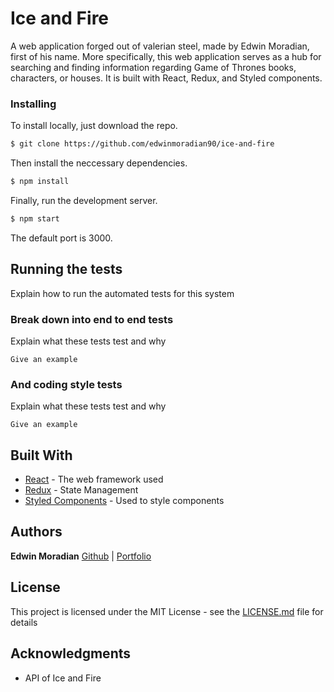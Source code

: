 # Ice and Fire

A web application forged out of valerian steel, made by Edwin Moradian, first of his name.
More specifically, this web application serves as a hub for searching and finding information 
regarding Game of Thrones books, characters, or houses. It is built with React, Redux, and Styled components.

### Installing

To install locally, just download the repo.

```bash 
$ git clone https://github.com/edwinmoradian90/ice-and-fire
```

Then install the neccessary dependencies.

```bash
$ npm install
```

Finally, run the development server. 

```bash
$ npm start
```

The default port is 3000.

## Running the tests

Explain how to run the automated tests for this system

### Break down into end to end tests

Explain what these tests test and why

```
Give an example
```

### And coding style tests

Explain what these tests test and why

```
Give an example
```

## Built With

* [React](https://reactjs.org/docs/getting-started.html) - The web framework used
* [Redux](https://redux.js.org/introduction/getting-started) - State Management
* [Styled Components](https://styled-components.com/docs) - Used to style components

## Authors

**Edwin Moradian** [Github](https://github.com/edwinmoradian90) | [Portfolio](edwin-moradian.firebaseapp.com)

## License

This project is licensed under the MIT License - see the [LICENSE.md](LICENSE.md) file for details

## Acknowledgments

* API of Ice and Fire
